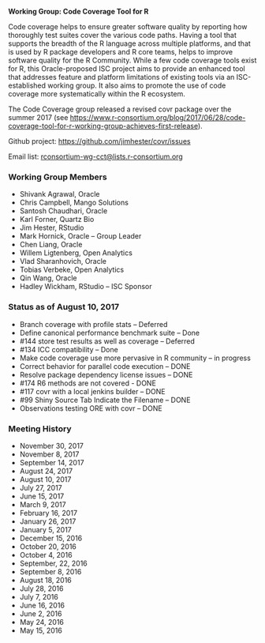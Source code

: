 **Working Group: Code Coverage Tool for R**

Code coverage helps to ensure greater software quality by reporting how
thoroughly test suites cover the various code paths. Having a tool that
supports the breadth of the R language across multiple platforms, and
that is used by R package developers and R core teams, helps to improve
software quality for the R Community. While a few code coverage tools
exist for R, this Oracle-proposed ISC project aims to provide an
enhanced tool that addresses feature and platform limitations of
existing tools via an ISC-established working group. It also aims to
promote the use of code coverage more systematically within the R
ecosystem.

The Code Coverage group released a revised covr package over the summer
2017
(see https://www.r-consortium.org/blog/2017/06/28/code-coverage-tool-for-r-working-group-achieves-first-release).

Github project: <https://github.com/jimhester/covr/issues>

Email list: [rconsortium-wg-cct@lists.r-consortium.org](https://lists.r-consortium.org/g/Rconsortium-wg-cct)

### Working Group Members

  - Shivank Agrawal, Oracle
  - Chris Campbell, Mango Solutions
  - Santosh Chaudhari, Oracle
  - Karl Forner, Quartz Bio
  - Jim Hester, RStudio
  - Mark Hornick, Oracle – Group Leader
  - Chen Liang, Oracle
  - Willem Ligtenberg, Open Analytics
  - Vlad Sharanhovich, Oracle
  - Tobias Verbeke, Open Analytics
  - Qin Wang, Oracle
  - Hadley Wickham, RStudio – ISC Sponsor

### Status as of August 10, 2017

  - Branch coverage with profile stats – Deferred
  - Define canonical performance benchmark suite – Done
  - \#144 store test results as well as coverage – Deferred
  - \#134 ICC compatibility – Done
  - Make code coverage use more pervasive in R community – in progress
  - Correct behavior for parallel code execution – DONE
  - Resolve package dependency license issues – DONE
  - \#174 R6 methods are not covered - DONE
  - \#117 covr with a local jenkins builder – DONE
  - \#99 Shiny Source Tab Indicate the Filename – DONE
  - Observations testing ORE with covr – DONE

### Meeting History

  - November 30, 2017
  - November 8, 2017
  - September 14, 2017
  - August 24, 2017
  - August 10, 2017
  - July 27, 2017
  - June 15, 2017
  - March 9, 2017
  - February 16, 2017
  - January 26, 2017
  - January 5, 2017
  - December 15, 2016
  - October 20, 2016
  - October 4, 2016
  - September, 22, 2016
  - September 8, 2016
  - August 18, 2016
  - July 28, 2016
  - July 7, 2016
  - June 16, 2016
  - June 2, 2016
  - May 24, 2016
  - May 15, 2016
